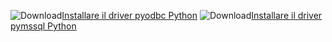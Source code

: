 ![Download](../ssdt/media/download.png)[Installare il driver pyodbc Python](../connect/python/pyodbc/step-1-configure-development-environment-for-pyodbc-python-development.md) ![Download](../ssdt/media/download.png)[Installare il driver pymssql Python](../connect/python/pymssql/step-1-configure-development-environment-for-pymssql-python-development.md) 